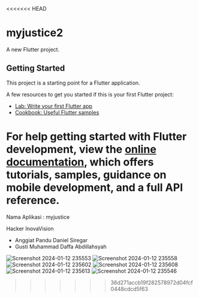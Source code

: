 <<<<<<< HEAD
# myjustice2

A new Flutter project.

## Getting Started

This project is a starting point for a Flutter application.

A few resources to get you started if this is your first Flutter project:

- [Lab: Write your first Flutter app](https://docs.flutter.dev/get-started/codelab)
- [Cookbook: Useful Flutter samples](https://docs.flutter.dev/cookbook)

For help getting started with Flutter development, view the
[online documentation](https://docs.flutter.dev/), which offers tutorials,
samples, guidance on mobile development, and a full API reference.
=======
Nama Aplikasi : myjustice

Hacker InovaVision
- Anggiat Pandu Daniel Siregar
- Gusti Muhammad Daffa Abdillahsyah


![Screenshot 2024-01-12 235553](https://github.com/daffaabdillahsyah/MyJustice/assets/116296645/78e40376-9993-455c-9066-03cd8909235e)
![Screenshot 2024-01-12 235558](https://github.com/daffaabdillahsyah/MyJustice/assets/116296645/9c6a3298-2409-4562-9662-0c4415c3b18e)
![Screenshot 2024-01-12 235602](https://github.com/daffaabdillahsyah/MyJustice/assets/116296645/615521ce-0926-48a5-8ac1-2836b8cd7c68)
![Screenshot 2024-01-12 235608](https://github.com/daffaabdillahsyah/MyJustice/assets/116296645/bb9e3c1e-e383-40ba-9ea1-0214a89a6838)
![Screenshot 2024-01-12 235613](https://github.com/daffaabdillahsyah/MyJustice/assets/116296645/01284f1d-3dce-4ace-ae85-0fd08d94f897)
![Screenshot 2024-01-12 235546](https://github.com/daffaabdillahsyah/MyJustice/assets/116296645/60a8c324-d6ad-437f-98a8-50078b7f84c5)
>>>>>>> 36d271accb19f282578972d04fcf0448cdcd5f63
